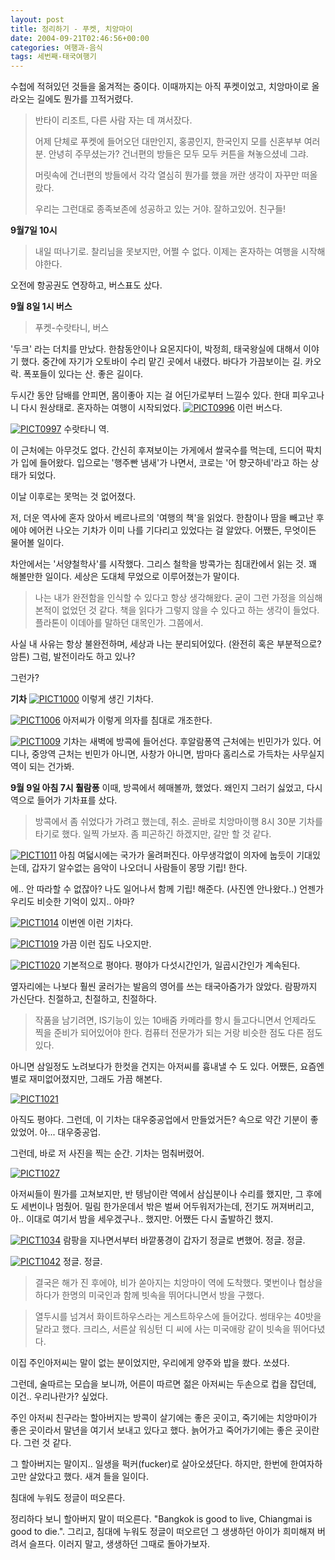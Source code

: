 ```yaml
---
layout: post
title: 정리하기 - 푸켓, 치앙마이
date: 2004-09-21T02:46:56+00:00
categories: 여행과-음식
tags: 세번째-태국여행기
---
```

수첩에 적혀있던 것들을 옮겨적는 중이다. 이때까지는 아직 푸켓이었고, 치앙마이로 올라오는 길에도 뭔가를 끄적거렸다.

<blockquote>반타이 리조트, 다른 사람 자는 데 껴서잤다.

어제 단체로 푸켓에 들어오던 대만인지, 홍콩인지, 한국인지 모를 신혼부부 여러분. 안녕히 주무셨는가? 건너편의 방들은 모두 모두 커튼을 쳐놓으셨네 그랴.

머릿속에 건너편의 방들에서 각각 열심히 뭔가를 했을 꺼란 생각이 자꾸만 떠올랐다.

우리는 그런대로 종족보존에 성공하고 있는 거야. 잘하고있어. 친구들!</blockquote>

<strong>9월7일 10시</strong>

<blockquote>내일 떠나기로. 찰리님을 못보지만, 어쩔 수 없다. 이제는 혼자하는 여행을 시작해야한다.</blockquote>

오전에 항공권도 연장하고, 버스표도 샀다.

<strong>9월 8일 1시 버스</strong>

<blockquote>푸켓-수랏타니, 버스</blockquote>

'두크' 라는 더치를 만났다. 한참동안이나 요몬지다이, 박정희, 태국왕실에 대해서 이야기 했다. 중간에 자기가 오토바이 수리 맡긴 곳에서 내렸다. 바다가 가끔보이는 길. 카오락. 폭포들이 있다는 산. 좋은 길이다.

두시간 동안 담배를 안피면, 몸이좋아 지는 걸 어딘가로부터 느낄수 있다. 한대 피우고나니 다시 원상태로. 혼자하는 여행이 시작되었다.
<a title="Flickr에서 돌핀호텔님의 PICT0996" href="http://www.flickr.com/photos/jinto/3231176564/"><img src="http://farm4.static.flickr.com/3350/3231176564_4034958faa.jpg" alt="PICT0996" /></a>
이런 버스다.

<a href="http://www.flickr.com/photos/jinto/3231176798/"><img src="http://farm4.static.flickr.com/3096/3231176798_2929824893.jpg" alt="PICT0997" /></a>
수랏타니 역.

이 근처에는 아무것도 없다. 간신히 후져보이는 가게에서 쌀국수를 먹는데, 드디어 팍치가 입에 들어왔다. 입으로는 '행주빤 냄새'가 나면서, 코로는 '어 향긋하네'라고 하는 상태가 되었다.

이날 이후로는 못먹는 것 없어졌다.

저, 더운 역사에 혼자 앉아서 베르나르의 '여행의 책'을 읽었다. 한참이나 땀을 빼고난 후에야 에어컨 나오는 기차가 이미 나를 기다리고 있었다는 걸 알았다. 어쨌든, 무엇이든 물어볼 일이다.

차안에서는 '서양철학사'를 시작했다. 그리스 철학을 방콕가는 침대칸에서 읽는 것. 꽤 해볼만한 일이다. 세상은 도대체 무었으로 이루어졌는가 말이다.

<blockquote>나는 내가 완전함을 인식할 수 있다고 항상 생각해왔다. 굳이 그런 가정을 의심해 본적이 없었던 것 같다. 책을 읽다가 그렇지 않을 수 있다고 하는 생각이 들었다. 플라톤이 이데아를 말하던 대목인가. 그쯤에서.</blockquote>

사실 내 사유는 항상 불완전하며, 세상과 나는 분리되어있다. (완전히 혹은 부분적으로? 암튼) 그럼, 발전이라도 하고 있나?

그런가?

<strong>기차</strong>
<a href="http://www.flickr.com/photos/jinto/3231177052/"><img src="http://farm4.static.flickr.com/3119/3231177052_f2ce549ee0.jpg" alt="PICT1000" /></a>
이렇게 생긴 기차다.

<a href="http://www.flickr.com/photos/jinto/3231177292/"><img src="http://farm4.static.flickr.com/3420/3231177292_9b0d9c020b.jpg" alt="PICT1006" /></a>
아저씨가 이렇게 의자를 침대로 개조한다.

<a href="http://www.flickr.com/photos/jinto/3230328913/"><img src="http://farm4.static.flickr.com/3256/3230328913_d2f31d793f.jpg" alt="PICT1009" /></a>
기차는 새벽에 방콕에 들어선다. 후알람퐁역 근처에는 빈민가가 있다. 어디나, 중앙역 근처는 빈민가 아니면, 사창가 아니면, 밤마다 홈리스로 가득차는 사무실지역이 되는 건가봐.

<strong>9월 9일 아침 7시 훨람퐁</strong>
이때, 방콕에서 헤매볼까, 했었다. 왜인지 그러기 싫었고, 다시 역으로 들어가 기차표를 샀다.

<blockquote>방콕에서 좀 쉬었다가 가려고 했는데, 취소. 곧바로 치앙마이행 8시 30분 기차를 타기로 했다. 일찍 가보자. 좀 피곤하긴 하겠지만, 갈만 할 것 같다.</blockquote>

<a href="http://www.flickr.com/photos/jinto/3230329111/"><img src="http://farm4.static.flickr.com/3461/3230329111_0d4ed010af.jpg" alt="PICT1011" /></a>
아침 여덟시에는 국가가 울려퍼진다. 아무생각없이 의자에 눕듯이 기대있는데, 갑자기 알수없는 음악이 나오더니 사람들이 몽땅 기립! 한다.

에.. 안 따라할 수 없잖아? 나도 일어나서 함께 기립! 해준다. (사진엔 안나왔다..) 언젠가 우리도 비슷한 기억이 있지.. 아마?

<a href="http://www.flickr.com/photos/jinto/3230329905/"><img src="http://farm4.static.flickr.com/3320/3230329905_72b86d1875.jpg" alt="PICT1014" /></a>
이번엔 이런 기차다.

<a href="http://www.flickr.com/photos/jinto/3231177932/"><img src="http://farm4.static.flickr.com/3419/3231177932_e7d14ba295.jpg" alt="PICT1019" /></a>
가끔 이런 집도 나오지만.

<a href="http://www.flickr.com/photos/jinto/3231178222/"><img src="http://farm4.static.flickr.com/3390/3231178222_38fdf62a05.jpg" alt="PICT1020" /></a>
기본적으로 평야다. 평야가 다섯시간인가, 일곱시간인가 계속된다.

옆자리에는 나보다 훨씬 굴러가는 발음의 영어를 쓰는 태국아줌가가 앉았다. 람팡까지 가신단다. 친절하고, 친절하고, 친절하다.

<blockquote>작품을 남기려면, IS기능이 있는 10배줌 카메라를 항시 들고다니면서 언제라도 찍을 준비가 되어있어야 한다. 컴퓨터 전문가가 되는 거랑 비슷한 점도 다른 점도 있다.</blockquote>

아니면 삼일정도 노려보다가 한컷을 건지는 아저씨를 흉내낼 수 도 있다. 어쨌든, 요즘엔 별로 재미없어졌지만, 그래도 가끔 해본다.

<a href="http://www.flickr.com/photos/jinto/3231178676/"><img src="http://farm4.static.flickr.com/3381/3231178676_c60fa53008.jpg" alt="PICT1021" /></a>

아직도 평야다. 그런데, 이 기차는 대우중공업에서 만들었거든? 속으로 약간 기분이 좋았었어. 아... 대우중공업.

그런데, 바로 저 사진을 찍는 순간. 기차는 멈춰버렸어.

<a href="http://www.flickr.com/photos/jinto/3230330357/"><img src="http://farm4.static.flickr.com/3100/3230330357_a8dfefe9a7.jpg" alt="PICT1027" /></a>

아저씨들이 뭔가를 고쳐보지만, 반 텡남이란 역에서 삼십분이나 수리를 했지만, 그 후에도 세번이나 멈췄어. 밀림 한가운데서 밖은 벌써 어두워저가는데, 전기도 꺼져버리고, 아.. 이대로 여기서 밤을 세우겠구나.. 했지만. 어쨌든 다시 출발하긴 했지.

<a href="http://www.flickr.com/photos/jinto/3230330563/"><img src="http://farm4.static.flickr.com/3415/3230330563_a68ca9314d.jpg" alt="PICT1034" /></a>
람팡을 지나면서부터 바깥풍경이 갑자기 정글로 변했어. 정글. 정글.

<a href="http://www.flickr.com/photos/jinto/3231179300/"><img src="http://farm4.static.flickr.com/3478/3231179300_dcd20996aa.jpg" alt="PICT1042" /></a>
정글. 정글.

<blockquote>결국은 해가 진 후에야, 비가 쏟아지는 치앙마이 역에 도착했다. 몇번이나 협상을 하다가 한명의 미국인과 함께 빗속을 뛰어다니면서 방을 구했다.</blockquote>

<blockquote>열두시를 넘겨서 화이트하우스라는 게스트하우스에 들어갔다. 썽태우는 40밧을 달라고 했다. 크리스, 서른살 워싱턴 디 씨에 사는 미국애랑 같이 빗속을 뛰어다녔다.</blockquote>

이집 주인아저씨는 말이 없는 분이었지만, 우리에게 양주와 밥을 쐈다. 쏘셨다.

그런데, 술따르는 모습을 보니까, 어른이 따르면 젊은 아저씨는 두손으로 컵을 잡던데, 이건.. 우리나란가? 싶었다.

주인 아저씨 친구라는 할아버지는 방콕이 살기에는 좋은 곳이고, 죽기에는 치앙마이가 좋은 곳이라서 말년을 여기서 보내고 있다고 했다. 늙어가고 죽어가기에는 좋은 곳이란다. 그런 것 같다.

그 할아버지는 말이지.. 일생을 퍽커(fucker)로 살아오셨단다. 하지만, 한번에 한여자하고만 살았다고 했다. 새겨 들을 일이다.

침대에 누워도 정글이 떠오른다.

정리하다 보니 할아버지 말이 떠오른다. "Bangkok is good to live, Chiangmai is good to die.". 그리고, 침대에 누워도 정글이 떠오르던 그 생생하던 아이가 희미해져 버려서 슬프다. 이러지 말고, 생생하던 그때로 돌아가보자.
